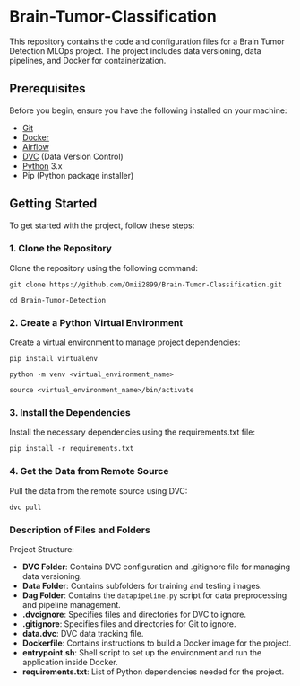 # Brain-Tumor-Classification

This repository contains the code and configuration files for a Brain Tumor Detection MLOps project. The project includes data versioning, data pipelines, and Docker for containerization.

## Prerequisites

Before you begin, ensure you have the following installed on your machine:

- [Git](https://www.git-scm.com/downloads)
- [Docker](https://www.docker.com/get-started/)
- [Airflow](https://airflow.apache.org/docs/apache-airflow/stable/start.html)
- [DVC](https://airflow.apache.org/docs/apache-airflow/stable/start.html) (Data Version Control)
- [Python](https://www.python.org/downloads/) 3.x
- Pip (Python package installer)

## Getting Started

To get started with the project, follow these steps:

### 1. Clone the Repository

Clone the repository using the following command:

```
git clone https://github.com/Omii2899/Brain-Tumor-Classification.git
```
```
cd Brain-Tumor-Detection
```

### 2. Create a Python Virtual Environment
Create a virtual environment to manage project dependencies:
```
pip install virtualenv
```
```
python -m venv <virtual_environment_name>
```
```
source <virtual_environment_name>/bin/activate 
```

### 3. Install the Dependencies
Install the necessary dependencies using the requirements.txt file:
```
pip install -r requirements.txt
```

### 4. Get the Data from Remote Source
Pull the data from the remote source using DVC:

```
dvc pull
```

### Description of Files and Folders
Project Structure:
    <ul>
        <li><strong>DVC Folder</strong>: Contains DVC configuration and .gitignore file for managing data versioning.</li>
        <li><strong>Data Folder</strong>: Contains subfolders for training and testing images.</li>
        <li><strong>Dag Folder</strong>: Contains the <code>datapipeline.py</code> script for data preprocessing and pipeline management.</li>
        <li><strong>.dvcignore</strong>: Specifies files and directories for DVC to ignore.</li>
        <li><strong>.gitignore</strong>: Specifies files and directories for Git to ignore.</li>
        <li><strong>data.dvc</strong>: DVC data tracking file.</li>
        <li><strong>Dockerfile</strong>: Contains instructions to build a Docker image for the project.</li>
        <li><strong>entrypoint.sh</strong>: Shell script to set up the environment and run the application inside Docker.</li>
        <li><strong>requirements.txt</strong>: List of Python dependencies needed for the project.</li>
    </ul>


